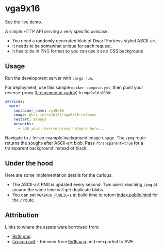 # vga9x16

[See the live demo](https://vga9x16.ru).

A simple HTTP API serving a very specific usecase:

- You need a randomly generated blob of Dwarf Fortress styled ASCII-art.
- It needs to be somewhat unique for each request.
- It has to be in PNG format so you can use it as a CSS background.

## Usage

Run the development server with `cargo run`.

For deployment, use this sample `docker-compose.yml`; then point your reverse-proxy ([I recommend caddy](https://caddyserver.com/)) to `vga9x16:8000`:

```yaml
services:
  main:
    container_name: vga9x16
    image: ghcr.io/nonk123/vga9x16:release
    restart: always
    networks:
      - add your reverse-proxy network here...
```

Navigate to `/` for an example background image usage. The `/png` route returns the sought-after ASCII-art blob. Pass `?transparent=true` for a transparent background instead of black.

## Under the hood

Here are some implementation details for the curious:

- The ASCII-art PNG is updated every second. Two users reaching `/png` at around the same time will get duplicate blobs.
- You can set `VGA9X16_PUBLIC=1` at build time to return [index.public.html](index.public.html) for the `/` route.

## Attribution

Links to where the assets were borrowed from:

- [9x16.png](https://dwarffortresswiki.org/index.php/Tileset_repository#9.C3.9716).
- [favicon.avif](favicon.avif) - trimmed from [9x16.png](9x16.png) and reexported to AVIF.
